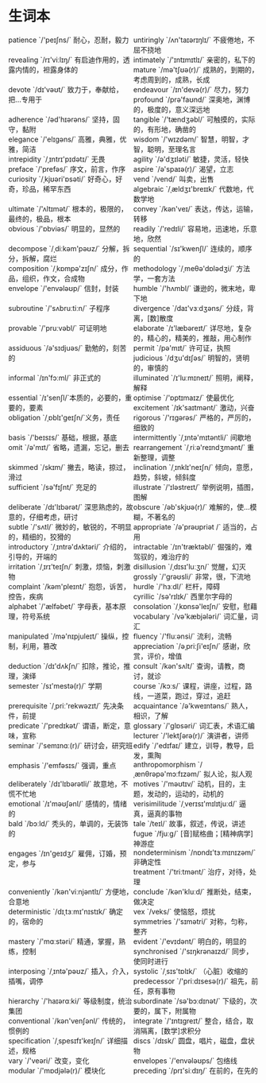 # 生词本

<div style="width: 50%; float:left;">patience `/'peɪʃns/` 耐心，忍耐，毅力</div>
<div style="width: 50%; float:left;">untiringly `/ʌn'taɪərɪŋlɪ/` 不疲倦地，不屈不挠地</div>
<div style="width: 50%; float:left;">revealing `/rɪ'viːlɪŋ/` 有启迪作用的，透露内情的，袒露身体的</div>
<div style="width: 50%; float:left;">intimately `/'ɪntɪmɪtlɪ/` 亲密的，私下的</div>
<div style="width: 50%; float:left;">mature `/mə'tʃʊə(r)/` 成熟的，到期的，考虑周到的，成熟，长成</div>
<div style="width: 50%; float:left;">devote `/dɪ'vəʊt/` 致力于，奉献给，把...专用于</div>
<div style="width: 50%; float:left;">endeavour `/ɪn'devə(r)/` 尽力，努力</div>
<div style="width: 50%; float:left;">profound `/prə'faʊnd/`  深奥地，渊博的，极度的，意义深远地</div>
<div style="width: 50%; float:left;">adherence `/əd'hɪərəns/` 坚持，固守，黏附</div>
<div style="width: 50%; float:left;">tangible `/'tændʒəbl/` 可触摸的，实际的，有形地，确凿的</div>
<div style="width: 50%; float:left;">elegance `/'elɪɡəns/` 高雅，典雅，优雅，简洁</div>
<div style="width: 50%; float:left;">wisdom `/'wɪzdəm/` 智慧，明智，才智，聪明，至理名言</div>
<div style="width: 50%; float:left;">intrepidity `/ˌɪntrɪ'pɪdətɪ/` 无畏</div>
<div style="width: 50%; float:left;">agility `/ə'dʒɪləti/` 敏捷，灵活，轻快</div>
<div style="width: 50%; float:left;">preface `/'prefəs/` 序文，前言，作序</div>
<div style="width: 50%; float:left;">aspire `/ə'spaɪə(r)/` 渴望，立志</div>
<div style="width: 50%; float:left;">curiosity `/ˌkjʊəri'ɒsəti/` 好奇心，好奇，珍品，稀罕东西</div>
<div style="width: 50%; float:left;">vend `/vend/` 叫卖，出售</div>
<div style="width: 50%; float:left;">algebraic `/ˌældʒɪ'breɪɪk/` 代数地，代数学地</div>
<div style="width: 50%; float:left;">ultimate `/'ʌltɪmət/` 根本的，极限的，最终的，极品，根本</div>
<div style="width: 50%; float:left;">convey `/kən'veɪ/` 表达，传达，运输，转移</div>
<div style="width: 50%; float:left;">obvious `/'ɒbviəs/` 明显的，显然的</div>
<div style="width: 50%; float:left;">readily `/'redɪli/` 容易地，迅速地，乐意地，欣然</div>
<div style="width: 50%; float:left;">decompose `/ˌdiːkəm'pəʊz/` 分解，拆分，拆解，腐烂</div>
<div style="width: 50%; float:left;">sequential `/sɪ'kwenʃl/` 连续的，顺序的</div>
<div style="width: 50%; float:left;">composition `/ˌkɒmpə'zɪʃn/` 成分，作品，组织，作文，合成物</div>
<div style="width: 50%; float:left;">methodology `/ˌmeθə'dɒlədʒi/` 方法学，一套方法</div>
<div style="width: 50%; float:left;">envelope `/'envələʊp/` 信封，封装</div>
<div style="width: 50%; float:left;">humble `/'hʌmbl/` 谦逊的，微末地，卑下地</div>
<div style="width: 50%; float:left;">subroutine `/'sʌbruːtiːn/` 子程序</div>
<div style="width: 50%; float:left;">divergence `/daɪ'vɜːdʒəns/` 分歧，背离，[数]散度</div>
<div style="width: 50%; float:left;">provable `/'pruːvəbl/` 可证明地</div>
<div style="width: 50%; float:left;">elaborate `/ɪ'læbəreɪt/` 详尽地，复杂的，精心的，精美的，推敲，用心制作</div>
<div style="width: 50%; float:left;">assiduous `/ə'sɪdjuəs/` 勤勉的，刻苦的</div>
<div style="width: 50%; float:left;">permit `/pə'mɪt/` 许可证，执照</div>
<div style="width: 50%; float:left;">judicious `/dʒu'dɪʃəs/` 明智的，贤明的，审慎的</div>
<div style="width: 50%; float:left;">informal `/ɪn'fɔːml/` 非正式的</div>
<div style="width: 50%; float:left;">illuminated `/ɪ'luːmɪneɪt/` 照明，阐释，解释</div>
<div style="width: 50%; float:left;">essential `/ɪ'senʃl/`本质的，必要的，重要的，要素</div>
<div style="width: 50%; float:left;">optimise `/'ɒptɪmaɪz/` 使最优化</div>
<div style="width: 50%; float:left;">excitement `/ɪk'saɪtmənt/` 激动，兴奋</div>
<div style="width: 50%; float:left;">obligation `/ˌɒblɪ'ɡeɪʃn/`义务，责任</div>
<div style="width: 50%; float:left;">rigorous `/'rɪɡərəs/` 严格的，严厉的，细致的</div>
<div style="width: 50%; float:left;">basis `/'beɪsɪs/` 基础，根据，基底</div>
<div style="width: 50%; float:left;">intermittently `/ˌɪntə'mɪtəntli/` 间歇地</div>
<div style="width: 50%; float:left;">omit `/ə'mɪt/` 省略，遗漏，忘记，删去</div>
<div style="width: 50%; float:left;">rearrangement `/ˌriːə'reɪndʒmənt/` 重新整理，调整</div>
<div style="width: 50%; float:left;">skimmed `/skɪm/` 撇去，略读，掠过，滑过</div>
<div style="width: 50%; float:left;">inclination `/ˌɪnklɪ'neɪʃn/` 倾向，意愿，趋势，斜坡，倾斜度</div>
<div style="width: 50%; float:left;">sufficient `/sə'fɪʃnt/` 充足的</div>
<div style="width: 50%; float:left;">illustrate `/'ɪləstreɪt/` 举例说明，插图，图解</div>
<div style="width: 50%; float:left;">deliberate `/dɪ'lɪbərət/` 深思熟虑的，故意的，仔细考虑，研讨</div>
<div style="width: 50%; float:left;">obscure `/əb'skjʊə(r)/` 难解的，使...模糊，不著名的</div>
<div style="width: 50%; float:left;">subtle `/'sʌtl/` 微妙的，敏锐的，不明显的，精细的，狡猾的</div>
<div style="width: 50%; float:left;">appropriate `/ə'prəʊpriət /` 适当的，占用</div>
<div style="width: 50%; float:left;">introductory `/ˌɪntrə'dʌktəri/` 介绍的，引导的，开端的</div>
<div style="width: 50%; float:left;">intractable `/ɪn'træktəbl/` 倔强的，难驾驭的，难治疗的</div>
<div style="width: 50%; float:left;">irritation `/ˌɪrɪ'teɪʃn/` 刺激，烦恼，刺激物</div>
<div style="width: 50%; float:left;">disillusion `/ˌdɪsɪ'luːʒn/` 觉醒，幻灭</div>
<div style="width: 50%; float:left;">grossly `/'ɡrəʊsli/` 非常，很，下流地</div>
<div style="width: 50%; float:left;">complaint `/kəm'pleɪnt/` 抱怨，诉苦，控告，疾病</div>
<div style="width: 50%; float:left;">hurdle `/'hɜːdl/` 栏杆，障碍</div>
<div style="width: 50%; float:left;">cyrillic `/sə'rɪlɪk/` 西里尔字母的</div>
<div style="width: 50%; float:left;">alphabet `/'ælfəbet/` 字母表，基本原理，符号系统</div>
<div style="width: 50%; float:left;">consolation `/ˌkɒnsə'leɪʃn/` 安慰，慰藉</div>
<div style="width: 50%; float:left;">vocabulary `/və'kæbjələri/` 词汇量，词汇</div>
<div style="width: 50%; float:left;">manipulated `/mə'nɪpjuleɪt/` 操纵，控制，利用，篡改</div>
<div style="width: 50%; float:left;">fluency `/'fluːənsi/` 流利，流畅</div>
<div style="width: 50%; float:left;">appreciation `/əˌpriːʃi'eɪʃn/` 感谢，欣赏，评价，增值</div>
<div style="width: 50%; float:left;">deduction `/dɪ'dʌkʃn/` 扣除，推论，推理，演绎</div>
<div style="width: 50%; float:left;">consult `/kən'sʌlt/` 查询，请教，商讨，就诊</div>
<div style="width: 50%; float:left;">semester `/sɪ'mestə(r)/` 学期</div>
<div style="width: 50%; float:left;">course `/kɔːs/` 课程，讲座，过程，路线，一道菜，跑过，穿过，追赶</div>
<div style="width: 50%; float:left;">prerequisite `/ˌpriː'rekwəzɪt/` 先决条件，前提</div>
<div style="width: 50%; float:left;">acquaintance `/ə'kweɪntəns/` 熟人，相识，了解</div>
<div style="width: 50%; float:left;">predicate `/'predɪkət/` 谓语，断定，意味，宣称</div>
<div style="width: 50%; float:left;">glossary `/'ɡlɒsəri/` 词汇表，术语汇编</div>
<div style="width: 50%; float:left;">lecturer `/'lektʃərə(r)/` 演讲者，讲师</div>
<div style="width: 50%; float:left;">seminar `/'semɪnɑː(r)/` 研讨会，研究班</div>
<div style="width: 50%; float:left;">edify `/'edɪfaɪ/` 建立，训导，教导，启发，熏陶</div>
<div style="width: 50%; float:left;">emphasis `/'emfəsɪs/` 强调，重点</div>
<div style="width: 50%; float:left;">anthropomorphism `/ˌænθrəpə'mɔːfɪzəm/` 拟人论，拟人观</div>
<div style="width: 50%; float:left;">deliberately `/dɪ'lɪbərətli/` 故意地，不慌不忙地</div>
<div style="width: 50%; float:left;">motives `/'məʊtɪv/` 动机，目的，主题，发动的，运动的，动机的</div>
<div style="width: 50%; float:left;">emotional `/ɪ'məʊʃənl/` 感情的，情绪的</div>
<div style="width: 50%; float:left;">verisimilitude `/ˌverɪsɪ'mɪlɪtjuːd/` 逼真，逼真的事物</div>
<div style="width: 50%; float:left;">bald `/bɔːld/` 秃头的，单调的，无装饰的</div>
<div style="width: 50%; float:left;">tale `/teɪl/` 故事，叙述，传说，讲述</div>
<div style="width: 50%; float:left;">fugue `/fjuːɡ/` [音]赋格曲；[精神病学]神游症</div>
<div style="width: 50%; float:left;">engages `/ɪn'ɡeɪdʒ/` 雇佣，订婚，预定，参与</div>
<div style="width: 50%; float:left;">nondeterminism `/nɒndɪ'tɜːmɪnɪzəm/` 非确定性</div>
<div style="width: 50%; float:left;">treatment `/'triːtmənt/` 治疗，对待，处理</div>
<div style="width: 50%; float:left;">conveniently `/kən'viːnjəntlɪ/` 方便地，合意地</div>
<div style="width: 50%; float:left;">conclude `/kən'kluːd/` 推断处，结束，做决定</div>
<div style="width: 50%; float:left;">deterministic `/dɪˌtɜːmɪ'nɪstɪk/` 确定的，宿命的</div>
<div style="width: 50%; float:left;">vex `/veks/` 使恼怒，烦扰</div>
<div style="width: 50%; float:left;">symmetries `/'sɪmətri/` 对称，匀称，整齐</div>
<div style="width: 50%; float:left;">mastery `/'mɑːstəri/` 精通，掌握，熟练，控制</div>
<div style="width: 50%; float:left;">evident `/'evɪdənt/` 明白的，明显的</div>
<div style="width: 50%; float:left;">synchronised `/'sɪŋkrənaɪzd/` 同步，使同时进行</div>
<div style="width: 50%; float:left;">interposing `/ˌɪntə'pəʊz/` 插入，介入，插嘴，调停</div>
<div style="width: 50%; float:left;">systolic `/ˌsɪs'tɒlɪk/` （心脏）收缩的</div>
<div style="width: 50%; float:left;">predecessor `/'priːdɪsesə(r)/` 祖先，前任，原有事物</div>
<div style="width: 50%; float:left;">hierarchy `/'haɪərɑːki/` 等级制度，统治集团</div>
<div style="width: 50%; float:left;">subordinate `/sə'bɔːdɪnət/` 下级的，次要的，属下，附属物</div>
<div style="width: 50%; float:left;">conventional `/kən'venʃənl/` 传统的，惯例的</div>
<div style="width: 50%; float:left;">integrate `/'ɪntɪɡreɪt/` 整合，结合，取消隔离，[数学]求积分</div>
<div style="width: 50%; float:left;">specification `/ˌspesɪfɪ'keɪʃn/` 详细描述，规格</div>
<div style="width: 50%; float:left;">discs `/dɪsk/` 圆盘，唱片，磁盘，盘状物</div>
<div style="width: 50%; float:left;">vary `/'veəri/` 改变，变化</div>
<div style="width: 50%; float:left;">envelopes `/'envələʊps/` 包络线</div>
<div style="width: 50%; float:left;">modular `/'mɒdjələ(r)/` 模块化</div>
<div style="width: 50%; float:left;">preceding `/prɪ'siːdɪŋ/` 在前的，在先的</div>